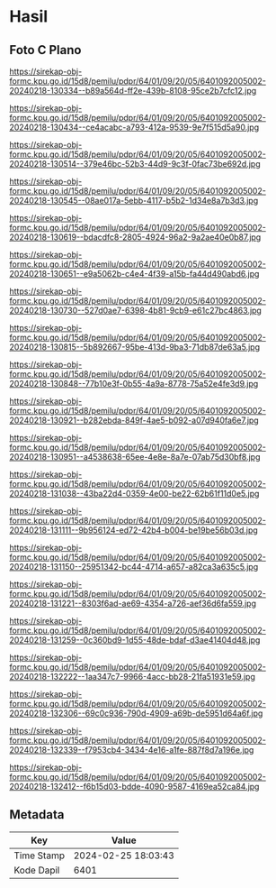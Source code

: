 # Hasil

## Foto C Plano

https://sirekap-obj-formc.kpu.go.id/15d8/pemilu/pdpr/64/01/09/20/05/6401092005002-20240218-130334--b89a564d-ff2e-439b-8108-95ce2b7cfc12.jpg

https://sirekap-obj-formc.kpu.go.id/15d8/pemilu/pdpr/64/01/09/20/05/6401092005002-20240218-130434--ce4acabc-a793-412a-9539-9e7f515d5a90.jpg

https://sirekap-obj-formc.kpu.go.id/15d8/pemilu/pdpr/64/01/09/20/05/6401092005002-20240218-130514--379e46bc-52b3-44d9-9c3f-0fac73be692d.jpg

https://sirekap-obj-formc.kpu.go.id/15d8/pemilu/pdpr/64/01/09/20/05/6401092005002-20240218-130545--08ae017a-5ebb-4117-b5b2-1d34e8a7b3d3.jpg

https://sirekap-obj-formc.kpu.go.id/15d8/pemilu/pdpr/64/01/09/20/05/6401092005002-20240218-130619--bdacdfc8-2805-4924-96a2-9a2ae40e0b87.jpg

https://sirekap-obj-formc.kpu.go.id/15d8/pemilu/pdpr/64/01/09/20/05/6401092005002-20240218-130651--e9a5062b-c4e4-4f39-a15b-fa44d490abd6.jpg

https://sirekap-obj-formc.kpu.go.id/15d8/pemilu/pdpr/64/01/09/20/05/6401092005002-20240218-130730--527d0ae7-6398-4b81-9cb9-e61c27bc4863.jpg

https://sirekap-obj-formc.kpu.go.id/15d8/pemilu/pdpr/64/01/09/20/05/6401092005002-20240218-130815--5b892667-95be-413d-9ba3-71db87de63a5.jpg

https://sirekap-obj-formc.kpu.go.id/15d8/pemilu/pdpr/64/01/09/20/05/6401092005002-20240218-130848--77b10e3f-0b55-4a9a-8778-75a52e4fe3d9.jpg

https://sirekap-obj-formc.kpu.go.id/15d8/pemilu/pdpr/64/01/09/20/05/6401092005002-20240218-130921--b282ebda-849f-4ae5-b092-a07d940fa6e7.jpg

https://sirekap-obj-formc.kpu.go.id/15d8/pemilu/pdpr/64/01/09/20/05/6401092005002-20240218-130951--a4538638-65ee-4e8e-8a7e-07ab75d30bf8.jpg

https://sirekap-obj-formc.kpu.go.id/15d8/pemilu/pdpr/64/01/09/20/05/6401092005002-20240218-131038--43ba22d4-0359-4e00-be22-62b61f11d0e5.jpg

https://sirekap-obj-formc.kpu.go.id/15d8/pemilu/pdpr/64/01/09/20/05/6401092005002-20240218-131111--9b956124-ed72-42b4-b004-be19be56b03d.jpg

https://sirekap-obj-formc.kpu.go.id/15d8/pemilu/pdpr/64/01/09/20/05/6401092005002-20240218-131150--25951342-bc44-4714-a657-a82ca3a635c5.jpg

https://sirekap-obj-formc.kpu.go.id/15d8/pemilu/pdpr/64/01/09/20/05/6401092005002-20240218-131221--8303f6ad-ae69-4354-a726-aef36d6fa559.jpg

https://sirekap-obj-formc.kpu.go.id/15d8/pemilu/pdpr/64/01/09/20/05/6401092005002-20240218-131259--0c360bd9-1d55-48de-bdaf-d3ae41404d48.jpg

https://sirekap-obj-formc.kpu.go.id/15d8/pemilu/pdpr/64/01/09/20/05/6401092005002-20240218-132222--1aa347c7-9966-4acc-bb28-21fa51931e59.jpg

https://sirekap-obj-formc.kpu.go.id/15d8/pemilu/pdpr/64/01/09/20/05/6401092005002-20240218-132306--69c0c936-790d-4909-a69b-de5951d64a6f.jpg

https://sirekap-obj-formc.kpu.go.id/15d8/pemilu/pdpr/64/01/09/20/05/6401092005002-20240218-132339--f7953cb4-3434-4e16-a1fe-887f8d7a196e.jpg

https://sirekap-obj-formc.kpu.go.id/15d8/pemilu/pdpr/64/01/09/20/05/6401092005002-20240218-132412--f6b15d03-bdde-4090-9587-4169ea52ca84.jpg


## Metadata

| Key        | Value               |
| ---------- | ------------------- |
| Time Stamp | 2024-02-25 18:03:43 |
| Kode Dapil | 6401                |



